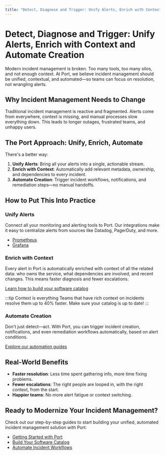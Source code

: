 ```yaml
---
title: "Detect, Diagnose and Trigger: Unify Alerts, Enrich with Context and Automate Creation"
---
```


# Detect, Diagnose and Trigger: Unify Alerts, Enrich with Context and Automate Creation

Modern incident management is broken. Too many tools, too many silos, and not enough context. At Port, we believe incident management should be unified, contextual, and automated—so teams can focus on resolution, not wrangling alerts.

## Why Incident Management Needs to Change

Traditional incident management is reactive and fragmented. Alerts come from everywhere, context is missing, and manual processes slow everything down. This leads to longer outages, frustrated teams, and unhappy users.

## The Port Approach: Unify, Enrich, Automate

There's a better way:

1. **Unify Alerts**: Bring all your alerts into a single, actionable stream.
2. **Enrich with Context**: Automatically add relevant metadata, ownership, and dependencies to every incident.
3. **Automate Creation**: Trigger incident workflows, notifications, and remediation steps—no manual handoffs.

## How to Put This Into Practice

### Unify Alerts

Connect all your monitoring and alerting tools to Port. Our integrations make it easy to centralize alerts from sources like Datadog, PagerDuty, and more.

- [Prometheus](../../build-your-software-catalog/custom-integration/webhook/examples/prometheus)
- [Grafana](../../build-your-software-catalog/custom-integration/webhook/examples/grafana)

### Enrich with Context

Every alert in Port is automatically enriched with context of all the related data: who owns the service, what dependencies are involved, and recent changes. This means faster diagnosis and fewer escalations.

[Learn how to build your software catalog](../../build-your-software-catalog/build-your-software-catalog.md)

:::tip Context is everything
Teams that have rich context on incidents resolve them up to 40% faster. Make sure your catalog is up to date!
:::

### Automate Creation

Don't just detect—act. With Port, you can trigger incident creation, notifications, and even remediation workflows automatically, based on alert conditions.

[Explore our automation guides](../../actions-and-automations/actions-and-automations.md)

## Real-World Benefits

- **Faster resolution**: Less time spent gathering info, more time fixing problems.
- **Fewer escalations**: The right people are looped in, with the right context, from the start.
- **Happier teams**: No more alert fatigue or context switching.

## Ready to Modernize Your Incident Management?

Check out our step-by-step guides to start building your unified, automated incident management solution with Port:

- [Getting Started with Port](../../getting-started/connect-tools.md)
- [Build Your Software Catalog](../../build-your-software-catalog/build-your-software-catalog.md)
- [Automate Incident Workflows](../../actions-and-automations/actions-and-automations.md)

 